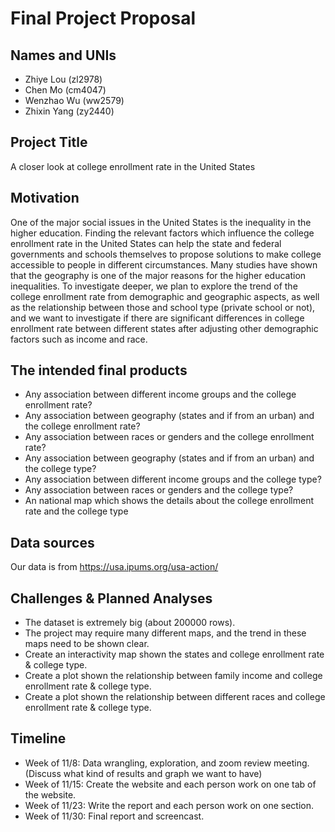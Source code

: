 Final Project Proposal
================

## **Names and UNIs**

  - Zhiye Lou (zl2978)  
  - Chen Mo (cm4047)
  - Wenzhao Wu (ww2579)
  - Zhixin Yang (zy2440)

## **Project Title**

A closer look at college enrollment rate in the United States

## **Motivation**

One of the major social issues in the United States is the inequality in
the higher education. Finding the relevant factors which influence the
college enrollment rate in the United States can help the state and
federal governments and schools themselves to propose solutions to make
college accessible to people in different circumstances. Many studies
have shown that the geography is one of the major reasons for the higher
education inequalities. To investigate deeper, we plan to explore the
trend of the college enrollment rate from demographic and geographic
aspects, as well as the relationship between those and school type
(private school or not), and we want to investigate if there are
significant differences in college enrollment rate between different
states after adjusting other demographic factors such as income and
race.

## **The intended final products**

  - Any association between different income groups and the college
    enrollment rate?  
  - Any association between geography (states and if from an urban) and
    the college enrollment rate?
  - Any association between races or genders and the college enrollment
    rate?  
  - Any association between geography (states and if from an urban) and
    the college type?  
  - Any association between different income groups and the college
    type?  
  - Any association between races or genders and the college type?  
  - An national map which shows the details about the college enrollment
    rate and the college type

## **Data sources**

Our data is from <https://usa.ipums.org/usa-action/>

## **Challenges & Planned Analyses**

  - The dataset is extremely big (about 200000 rows).  
  - The project may require many different maps, and the trend in these
    maps need to be shown clear.
  - Create an interactivity map shown the states and college enrollment
    rate & college type.
  - Create a plot shown the relationship between family income and
    college enrollment rate & college type.
  - Create a plot shown the relationship between different races and
    college enrollment rate & college type.

## **Timeline**

  - Week of 11/8: Data wrangling, exploration, and zoom review meeting.
    (Discuss what kind of results and graph we want to have)  
  - Week of 11/15: Create the website and each person work on one tab of
    the website.  
  - Week of 11/23: Write the report and each person work on one section.
  - Week of 11/30: Final report and screencast.
